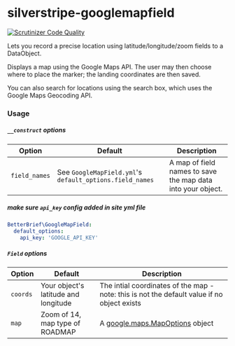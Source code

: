 silverstripe-googlemapfield
==============

[![Scrutinizer Code Quality](https://scrutinizer-ci.com/g/BetterBrief/silverstripe-googlemapfield/badges/quality-score.png?b=master)](https://scrutinizer-ci.com/g/BetterBrief/silverstripe-googlemapfield/?branch=master)

Lets you record a precise location using latitude/longitude/zoom fields to a DataObject.

Displays a map using the Google Maps API. The user may then choose where to place the marker; the landing coordinates are then saved.

You can also search for locations using the search box, which uses the Google Maps Geocoding API.

### Usage

##### `__construct` options

|Option|Default|Description|
|------|-------|-----------|
|`field_names`|See `GoogleMapField.yml`'s `default_options.field_names`|A map of field names to save the map data into your object.|

##### make sure `api_key` config added in site yml file
```yml
BetterBrief\GoogleMapField:
  default_options:
    api_key: 'GOOGLE_API_KEY'
```

##### `Field` options

|Option|Default|Description|
|------|-------|-----------|
|`coords`|Your object's latitude and longitude|The intial coordinates of the map - note: this is not the default value if no object exists|
|`map`|Zoom of 14, map type of ROADMAP|A [google.maps.MapOptions](https://developers.google.com/maps/documentation/javascript/reference?csw=1#MapOptions) object|
